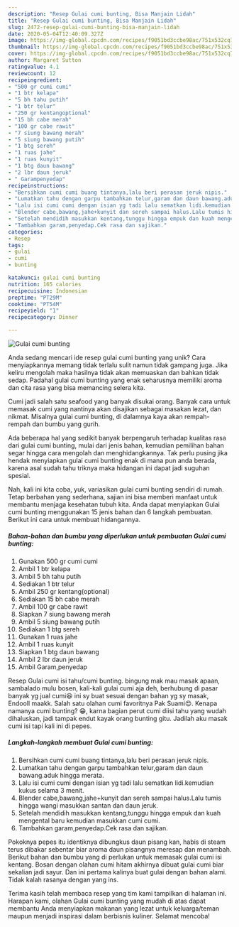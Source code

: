 ```yaml
---
description: "Resep Gulai cumi bunting, Bisa Manjain Lidah"
title: "Resep Gulai cumi bunting, Bisa Manjain Lidah"
slug: 2472-resep-gulai-cumi-bunting-bisa-manjain-lidah
date: 2020-05-04T12:40:09.327Z
image: https://img-global.cpcdn.com/recipes/f9051bd3ccbe98ac/751x532cq70/gulai-cumi-bunting-foto-resep-utama.jpg
thumbnail: https://img-global.cpcdn.com/recipes/f9051bd3ccbe98ac/751x532cq70/gulai-cumi-bunting-foto-resep-utama.jpg
cover: https://img-global.cpcdn.com/recipes/f9051bd3ccbe98ac/751x532cq70/gulai-cumi-bunting-foto-resep-utama.jpg
author: Margaret Sutton
ratingvalue: 4.1
reviewcount: 12
recipeingredient:
- "500 gr cumi cumi"
- "1 btr kelapa"
- "5 bh tahu putih"
- "1 btr telur"
- "250 gr kentangoptional"
- "15 bh cabe merah"
- "100 gr cabe rawit"
- "7 siung bawang merah"
- "5 siung bawang putih"
- "1 btg sereh"
- "1 ruas jahe"
- "1 ruas kunyit"
- "1 btg daun bawang"
- "2 lbr daun jeruk"
- " Garampenyedap"
recipeinstructions:
- "Bersihkan cumi cumi buang tintanya,lalu beri perasan jeruk nipis."
- "Lumatkan tahu dengan garpu tambahkan telur,garam dan daun bawang.aduk hingga merata."
- "Lalu isi cumi cumi dengan isian yg tadi lalu sematkan lidi.kemudian kukus selama 3 menit."
- "Blender cabe,bawang,jahe+kunyit dan sereh sampai halus.Lalu tumis hingga wangi masukkan santan dan daun jeruk."
- "Setelah mendidih masukkan kentang,tunggu hingga empuk dan kuah mengental baru kemudian masukkan cumi cumi."
- "Tambahkan garam,penyedap.Cek rasa dan sajikan."
categories:
- Resep
tags:
- gulai
- cumi
- bunting

katakunci: gulai cumi bunting 
nutrition: 165 calories
recipecuisine: Indonesian
preptime: "PT29M"
cooktime: "PT54M"
recipeyield: "1"
recipecategory: Dinner

---
```



![Gulai cumi bunting](https://img-global.cpcdn.com/recipes/f9051bd3ccbe98ac/751x532cq70/gulai-cumi-bunting-foto-resep-utama.jpg)

Anda sedang mencari ide resep gulai cumi bunting yang unik? Cara menyiapkannya memang tidak terlalu sulit namun tidak gampang juga. Jika keliru mengolah maka hasilnya tidak akan memuaskan dan bahkan tidak sedap. Padahal gulai cumi bunting yang enak seharusnya memiliki aroma dan cita rasa yang bisa memancing selera kita.

Cumi jadi salah satu seafood yang banyak disukai orang. Banyak cara untuk memasak cumi yang nantinya akan disajikan sebagai masakan lezat, dan nikmat. Misalnya gulai cumi bunting, di dalamnya kaya akan rempah-rempah dan bumbu yang gurih.

Ada beberapa hal yang sedikit banyak berpengaruh terhadap kualitas rasa dari gulai cumi bunting, mulai dari jenis bahan, kemudian pemilihan bahan segar hingga cara mengolah dan menghidangkannya. Tak perlu pusing jika hendak menyiapkan gulai cumi bunting enak di mana pun anda berada, karena asal sudah tahu triknya maka hidangan ini dapat jadi suguhan spesial.


Nah, kali ini kita coba, yuk, variasikan gulai cumi bunting sendiri di rumah. Tetap berbahan yang sederhana, sajian ini bisa memberi manfaat untuk membantu menjaga kesehatan tubuh kita. Anda dapat menyiapkan Gulai cumi bunting menggunakan 15 jenis bahan dan 6 langkah pembuatan. Berikut ini cara untuk membuat hidangannya.

<!--inarticleads1-->

##### Bahan-bahan dan bumbu yang diperlukan untuk pembuatan Gulai cumi bunting:

1. Gunakan 500 gr cumi cumi
1. Ambil 1 btr kelapa
1. Ambil 5 bh tahu putih
1. Sediakan 1 btr telur
1. Ambil 250 gr kentang(optional)
1. Sediakan 15 bh cabe merah
1. Ambil 100 gr cabe rawit
1. Siapkan 7 siung bawang merah
1. Ambil 5 siung bawang putih
1. Sediakan 1 btg sereh
1. Gunakan 1 ruas jahe
1. Ambil 1 ruas kunyit
1. Siapkan 1 btg daun bawang
1. Ambil 2 lbr daun jeruk
1. Ambil  Garam,penyedap


Resep Gulai cumi isi tahu/cumi bunting. bingung mak mau masak apaan, sambalado mulu bosen, kali-kali gulai cumi aja deh, berhubung di pasar banyak yg jual cumi😆 ini sy buat sesuai dengan bahan yg sy masak, Endooll maakk. Salah satu olahan cumi favoritnya Pak Suami😍. Kenapa namanya cumi bunting? 😁, karna bagian perut cumi diisi tahu yang wudah dihaluskan, jadi tampak endut kayak orang bunting gitu. Jadilah aku masak cumi isi tapi kali ini di pepes. 

<!--inarticleads2-->

##### Langkah-langkah membuat Gulai cumi bunting:

1. Bersihkan cumi cumi buang tintanya,lalu beri perasan jeruk nipis.
1. Lumatkan tahu dengan garpu tambahkan telur,garam dan daun bawang.aduk hingga merata.
1. Lalu isi cumi cumi dengan isian yg tadi lalu sematkan lidi.kemudian kukus selama 3 menit.
1. Blender cabe,bawang,jahe+kunyit dan sereh sampai halus.Lalu tumis hingga wangi masukkan santan dan daun jeruk.
1. Setelah mendidih masukkan kentang,tunggu hingga empuk dan kuah mengental baru kemudian masukkan cumi cumi.
1. Tambahkan garam,penyedap.Cek rasa dan sajikan.


Pokoknya pepes itu identiknya dibungkus daun pisang kan, habis di steam terus dibakar sebentar biar aroma daun pisangnya meresap dan menambah. Berikut bahan dan bumbu yang di perlukan untuk memasak gulai cumi isi kentang. Bosan dengan olahan cumi hitam akhirnya dibuat gulai cumi biar sekalian jadi sayur. Dan ini pertama kalinya buat gulai dengan bahan alami. Tidak kalah rasanya dengan yang ins. 

Terima kasih telah membaca resep yang tim kami tampilkan di halaman ini. Harapan kami, olahan Gulai cumi bunting yang mudah di atas dapat membantu Anda menyiapkan makanan yang lezat untuk keluarga/teman maupun menjadi inspirasi dalam berbisnis kuliner. Selamat mencoba!
